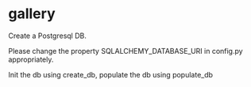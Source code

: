 gallery
=======
Create a Postgresql DB.

Please change the property SQLALCHEMY_DATABASE_URI in config.py appropriately.

Init the db using create_db, populate the db using populate_db



